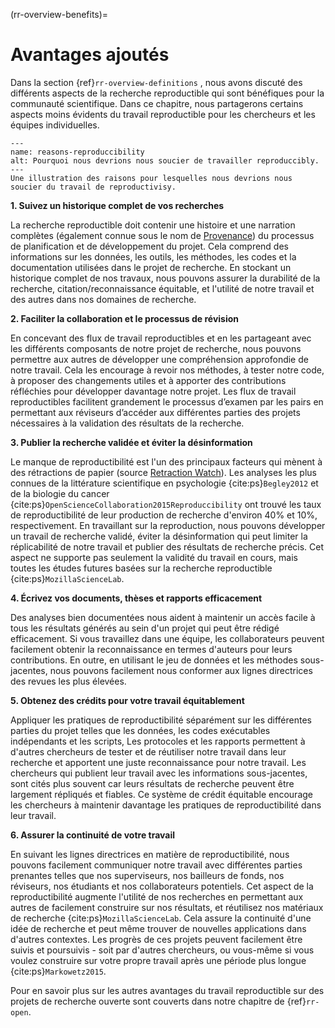 (rr-overview-benefits)=
# Avantages ajoutés

Dans la section {ref}`rr-overview-definitions` , nous avons discuté des différents aspects de la recherche reproductible qui sont bénéfiques pour la communauté scientifique. Dans ce chapitre, nous partagerons certains aspects moins évidents du travail reproductible pour les chercheurs et les équipes individuelles.


```{figure} ../../figures/reasons-reproducibility.png
---
name: reasons-reproduccibility
alt: Pourquoi nous devrions nous soucier de travailler reproduccibly.
---
Une illustration des raisons pour lesquelles nous devrions nous soucier du travail de reproductivisy.
```

**1. Suivez un historique complet de vos recherches**

La recherche reproductible doit contenir une histoire et une narration complètes (également connue sous le nom de [Provenance](https://en.wikipedia.org/wiki/Provenance)) du processus de planification et de développement du projet. Cela comprend des informations sur les données, les outils, les méthodes, les codes et la documentation utilisées dans le projet de recherche. En stockant un historique complet de nos travaux, nous pouvons assurer la durabilité de la recherche, citation/reconnaissance équitable, et l'utilité de notre travail et des autres dans nos domaines de recherche.

**2. Faciliter la collaboration et le processus de révision**

En concevant des flux de travail reproductibles et en les partageant avec les différents composants de notre projet de recherche, nous pouvons permettre aux autres de développer une compréhension approfondie de notre travail. Cela les encourage à revoir nos méthodes, à tester notre code, à proposer des changements utiles et à apporter des contributions réfléchies pour développer davantage notre projet. Les flux de travail reproductibles facilitent grandement le processus d’examen par les pairs en permettant aux réviseurs d’accéder aux différentes parties des projets nécessaires à la validation des résultats de la recherche.

**3. Publier la recherche validée et éviter la désinformation**

Le manque de reproductibilité est l'un des principaux facteurs qui mènent à des rétractions de papier (source [Retraction Watch](https://retractionwatch.com/)). Les analyses les plus connues de la littérature scientifique en psychologie {cite:ps}`Begley2012` et de la biologie du cancer {cite:ps}`OpenScienceCollaboration2015Reproduccibility` ont trouvé les taux de reproductibilité de leur production de recherche d'environ 40% et 10%, respectivement. En travaillant sur la reproduction, nous pouvons développer un travail de recherche validé, éviter la désinformation qui peut limiter la réplicabilité de notre travail et publier des résultats de recherche précis. Cet aspect ne supporte pas seulement la validité du travail en cours, mais toutes les études futures basées sur la recherche reproductible {cite:ps}`MozillaScienceLab`.

**4. Écrivez vos documents, thèses et rapports efficacement**

Des analyses bien documentées nous aident à maintenir un accès facile à tous les résultats générés au sein d'un projet qui peut être rédigé efficacement. Si vous travaillez dans une équipe, les collaborateurs peuvent facilement obtenir la reconnaissance en termes d'auteurs pour leurs contributions. En outre, en utilisant le jeu de données et les méthodes sous-jacentes, nous pouvons facilement nous conformer aux lignes directrices des revues les plus élevées.

**5. Obtenez des crédits pour votre travail équitablement**

Appliquer les pratiques de reproductibilité séparément sur les différentes parties du projet telles que les données, les codes exécutables indépendants et les scripts, Les protocoles et les rapports permettent à d'autres chercheurs de tester et de réutiliser notre travail dans leur recherche et apportent une juste reconnaissance pour notre travail. Les chercheurs qui publient leur travail avec les informations sous-jacentes, sont cités plus souvent car leurs résultats de recherche peuvent être largement répliqués et fiables. Ce système de crédit équitable encourage les chercheurs à maintenir davantage les pratiques de reproductibilité dans leur travail.

**6. Assurer la continuité de votre travail**

En suivant les lignes directrices en matière de reproductibilité, nous pouvons facilement communiquer notre travail avec différentes parties prenantes telles que nos superviseurs, nos bailleurs de fonds, nos réviseurs, nos étudiants et nos collaborateurs potentiels. Cet aspect de la reproductibilité augmente l'utilité de nos recherches en permettant aux autres de facilement construire sur nos résultats, et réutilisez nos matériaux de recherche {cite:ps}`MozillaScienceLab`. Cela assure la continuité d'une idée de recherche et peut même trouver de nouvelles applications dans d'autres contextes. Les progrès de ces projets peuvent facilement être suivis et poursuivis - soit par d'autres chercheurs, ou vous-même si vous voulez construire sur votre propre travail après une période plus longue {cite:ps}`Markowetz2015`.

Pour en savoir plus sur les autres avantages du travail reproductible sur des projets de recherche ouverte sont couverts dans notre chapitre de {ref}`rr-open`.
